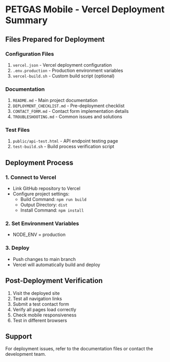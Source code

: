# PETGAS Mobile - Vercel Deployment Summary

## Files Prepared for Deployment

### Configuration Files
1. `vercel.json` - Vercel deployment configuration
2. `.env.production` - Production environment variables
3. `vercel-build.sh` - Custom build script (optional)

### Documentation
1. `README.md` - Main project documentation
2. `DEPLOYMENT_CHECKLIST.md` - Pre-deployment checklist
3. `CONTACT_FORM.md` - Contact form implementation details
4. `TROUBLESHOOTING.md` - Common issues and solutions

### Test Files
1. `public/api-test.html` - API endpoint testing page
2. `test-build.sh` - Build process verification script

## Deployment Process

### 1. Connect to Vercel
- Link GitHub repository to Vercel
- Configure project settings:
  - Build Command: `npm run build`
  - Output Directory: `dist`
  - Install Command: `npm install`

### 2. Set Environment Variables
- NODE_ENV = production

### 3. Deploy
- Push changes to main branch
- Vercel will automatically build and deploy

## Post-Deployment Verification

1. Visit the deployed site
2. Test all navigation links
3. Submit a test contact form
4. Verify all pages load correctly
5. Check mobile responsiveness
6. Test in different browsers

## Support

For deployment issues, refer to the documentation files or contact the development team.